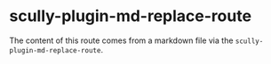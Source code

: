 # scully-plugin-md-replace-route

The content of this route comes from a markdown file via the `scully-plugin-md-replace-route`.
